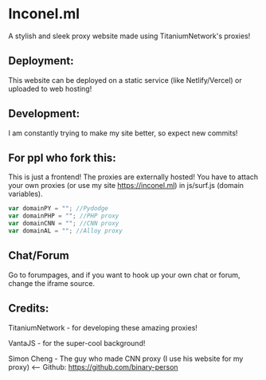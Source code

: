 # Inconel.ml
A stylish and sleek proxy website made using TitaniumNetwork's proxies!

## Deployment:
This website can be deployed on a static service (like Netlify/Vercel) or uploaded to web hosting!

## Development:
I am constantly trying to make my site better, so expect new commits!

## For ppl who fork this:
This is just a frontend! The proxies are externally hosted! You have to attach your own proxies (or use my site https://inconel.ml) in js/surf.js (domain variables).

```javascript
var domainPY = ""; //Pydodge
var domainPHP = ""; //PHP proxy
var domainCNN = ""; //CNN proxy
var domainAL = ""; //Alloy proxy
```

## Chat/Forum
Go to forumpages, and if you want to hook up your own chat or forum, change the iframe source.

## Credits:
TitaniumNetwork - for developing these amazing proxies!

VantaJS - for the super-cool background!

Simon Cheng - The guy who made CNN proxy (I use his website for my proxy)
<-- Github: https://github.com/binary-person
